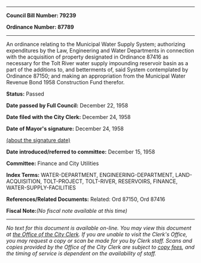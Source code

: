 

********

**Council Bill Number: 79239**
   
**Ordinance Number: 87789**
********

 An ordinance relating to the Municipal Water Supply System; authorizing expenditures by the Law, Engineering and Water Departments in connection with the acquisition of property designated in Ordinance 87416 as necessary for the Tolt River water supply impounding reservoir basin as a part of the additions to, and betterments of, said System contemplated by Ordinance 87150; and making an appropriation from the Municipal Water Revenue Bond 1958 Construction Fund therefor.

**Status:** Passed
   
**Date passed by Full Council:** December 22, 1958
   
**Date filed with the City Clerk:** December 24, 1958
   
**Date of Mayor's signature:** December 24, 1958
   
[(about the signature date)](/~public/approvaldate.htm)
   
   
   
**Date introduced/referred to committee:** December 15, 1958
   
**Committee:** Finance and City Utilities
   
   
**Index Terms:** WATER-DEPARTMENT, ENGINEERING-DEPARTMENT, LAND-ACQUISITION, TOLT-PROJECT, TOLT-RIVER, RESERVOIRS, FINANCE, WATER-SUPPLY-FACILITIES

**References/Related Documents:** Related: Ord 87150, Ord 87416

**Fiscal Note:**_(No fiscal note available at this time)_
********

_No text for this document is available on-line. You may view this document at [the Office of the City Clerk](http://www.seattle.gov/leg/clerk/contactUs.htm). If you are unable to visit the Clerk's Office, you may request a copy or scan be made for you by Clerk staff. Scans and copies provided by the Office of the City Clerk are subject to [copy fees](http://clerk.seattle.gov/~public/clerkfees.htm), and the timing of service is dependent on the availability of staff._

